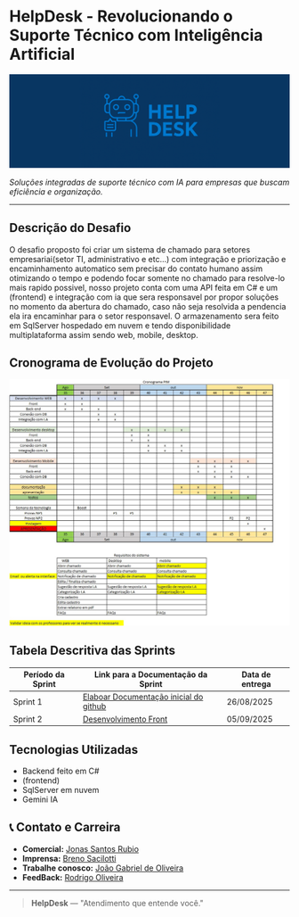 # HelpDesk - Revolucionando o Suporte Técnico com Inteligência Artificial

![BannerHelp](Header.png)

_Soluções integradas de suporte técnico com IA para empresas que buscam eficiência e organização._

---

## Descrição do Desafio
O desafio proposto foi criar um sistema de chamado para setores empresariai(setor TI, administrativo e etc...) com integração e priorização e encaminhamento automatico sem precisar do contato humano assim otimizando o tempo e podendo focar somente no chamado para resolve-lo mais rapido possivel, nosso projeto conta com uma API feita em C# e um (frontend) e integração com ia que sera responsavel por propor soluções no momento da abertura do chamado, caso não seja resolvida a pendencia ela ira encaminhar para o setor responsavel. O armazenamento sera feito em SqlServer hospedado em nuvem e tendo disponibilidade multiplataforma assim sendo web, mobile, desktop.

## Cronograma de Evolução do Projeto
![cronograma](cronograma.jfif)


## Tabela Descritiva das Sprints
| Período da Sprint | Link para a Documentação da Sprint | Data de entrega | 
|-------------------|------------------------------------| -----------------|
| Sprint 1          | [Elaboar Documentação inicial do github](#) | 26/08/2025|
| Sprint 2          | [Desenvolvimento Front](#) | 05/09/2025|


## Tecnologias Utilizadas
- Backend feito em C#
- (frontend)
- SqlServer em nuvem
- Gemini IA



## 📞 Contato e Carreira

- **Comercial:** [Jonas Santos Rubio](https://github.com/JSRubioo)    
- **Imprensa:** [Breno Sacilotti](https://github.com/acreditar)    
- **Trabalhe conosco:** [João Gabriel de Oliveira](https://github.com/dev-joaogabriel)    
- **FeedBack:** [Rodrigo Oliveira](https://github.com/devRODS)
---

> **HelpDesk** — "Atendimento que entende você."

